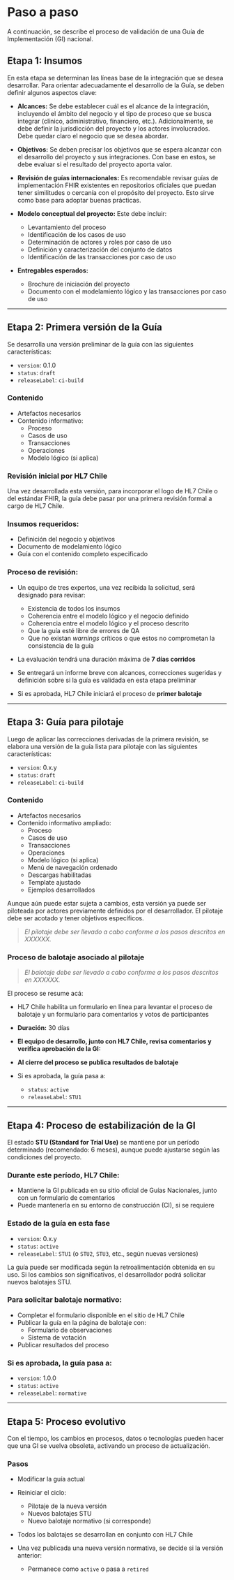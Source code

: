 # Paso a paso

A continuación, se describe el proceso de validación de una Guía de Implementación (GI) nacional.

## Etapa 1: Insumos

En esta etapa se determinan las líneas base de la integración que se desea desarrollar. Para orientar adecuadamente el desarrollo de la Guía, se deben definir algunos aspectos clave:

- **Alcances:** Se debe establecer cuál es el alcance de la integración, incluyendo el ámbito del negocio y el tipo de proceso que se busca integrar (clínico, administrativo, financiero, etc.). Adicionalmente, se debe definir la jurisdicción del proyecto y los actores involucrados. Debe quedar claro el negocio que se desea abordar.

- **Objetivos:** Se deben precisar los objetivos que se espera alcanzar con el desarrollo del proyecto y sus integraciones. Con base en estos, se debe evaluar si el resultado del proyecto aporta valor.

- **Revisión de guías internacionales:** Es recomendable revisar guías de implementación FHIR existentes en repositorios oficiales que puedan tener similitudes o cercanía con el propósito del proyecto. Esto sirve como base para adoptar buenas prácticas.

- **Modelo conceptual del proyecto:** Este debe incluir:
  - Levantamiento del proceso
  - Identificación de los casos de uso
  - Determinación de actores y roles por caso de uso
  - Definición y caracterización del conjunto de datos
  - Identificación de las transacciones por caso de uso

- **Entregables esperados:**
  - Brochure de iniciación del proyecto
  - Documento con el modelamiento lógico y las transacciones por caso de uso

---

## Etapa 2: Primera versión de la Guía

Se desarrolla una versión preliminar de la guía con las siguientes características:

- `version`: 0.1.0  
- `status`: `draft`  
- `releaseLabel`: `ci-build`  

### Contenido

- Artefactos necesarios
- Contenido informativo:
  - Proceso
  - Casos de uso
  - Transacciones
  - Operaciones
  - Modelo lógico (si aplica)

### Revisión inicial por HL7 Chile

Una vez desarrollada esta versión, para incorporar el logo de HL7 Chile o del estándar FHIR, la guía debe pasar por una primera revisión formal a cargo de HL7 Chile.

### Insumos requeridos:

- Definición del negocio y objetivos
- Documento de modelamiento lógico
- Guía con el contenido completo especificado

### Proceso de revisión:

- Un equipo de tres expertos, una vez recibida la solicitud, será designado para revisar:
  - Existencia de todos los insumos
  - Coherencia entre el modelo lógico y el negocio definido
  - Coherencia entre el modelo lógico y el proceso descrito
  - Que la guía esté libre de errores de QA
  - Que no existan *warnings* críticos o que estos no comprometan la consistencia de la guía

- La evaluación tendrá una duración máxima de **7 días corridos**
- Se entregará un informe breve con alcances, correcciones sugeridas y definición sobre si la guía es validada en esta etapa preliminar
- Si es aprobada, HL7 Chile iniciará el proceso de **primer balotaje**

---

## Etapa 3: Guía para pilotaje

Luego de aplicar las correcciones derivadas de la primera revisión, se elabora una versión de la guía lista para pilotaje con las siguientes características:

- `version`: 0.x.y  
- `status`: `draft`  
- `releaseLabel`: `ci-build`  

### Contenido

- Artefactos necesarios
- Contenido informativo ampliado:
  - Proceso
  - Casos de uso
  - Transacciones
  - Operaciones
  - Modelo lógico (si aplica)
  - Menú de navegación ordenado
  - Descargas habilitadas
  - Template ajustado
  - Ejemplos desarrollados

Aunque aún puede estar sujeta a cambios, esta versión ya puede ser piloteada por actores previamente definidos por el desarrollador. El pilotaje debe ser acotado y tener objetivos específicos.

> *El pilotaje debe ser llevado a cabo conforme a los pasos descritos en XXXXXX.*

### Proceso de balotaje asociado al pilotaje
> *El balotaje debe ser llevado a cabo conforme a los pasos descritos en XXXXXX.*

El proceso se resume acá:

- HL7 Chile habilita un formulario en línea para levantar el proceso de balotaje y un formulario para comentarios y votos de participantes

- **Duración:** 30 días

- **El equipo de desarrollo, junto con HL7 Chile, revisa comentarios y verifica aprobación de la GI:**
 

- **Al cierre del proceso se publica resultados de balotaje**
- Si es aprobada, la guía pasa a:
  - `status`: `active`  
  - `releaseLabel`: `STU1`

---

## Etapa 4: Proceso de estabilización de la GI

El estado **STU (Standard for Trial Use)** se mantiene por un período determinado (recomendado: 6 meses), aunque puede ajustarse según las condiciones del proyecto.

### Durante este período, HL7 Chile:

- Mantiene la GI publicada en su sitio oficial de Guías Nacionales, junto con un formulario de comentarios
- Puede mantenerla en su entorno de construcción (CI), si se requiere

### Estado de la guía en esta fase

- `version`: 0.x.y  
- `status`: `active`  
- `releaseLabel`: `STU1` (o `STU2`, `STU3`, etc., según nuevas versiones)

La guía puede ser modificada según la retroalimentación obtenida en su uso. Si los cambios son significativos, el desarrollador podrá solicitar nuevos balotajes STU.

### Para solicitar balotaje normativo:

- Completar el formulario disponible en el sitio de HL7 Chile
- Publicar la guía en la página de balotaje con:
  - Formulario de observaciones
  - Sistema de votación
- Publicar resultados del proceso

### Si es aprobada, la guía pasa a:

- `version`: 1.0.0  
- `status`: `active`  
- `releaseLabel`: `normative`

---

## Etapa 5: Proceso evolutivo

Con el tiempo, los cambios en procesos, datos o tecnologías pueden hacer que una GI se vuelva obsoleta, activando un proceso de actualización.

### Pasos

- Modificar la guía actual
- Reiniciar el ciclo:
  - Pilotaje de la nueva versión
  - Nuevos balotajes STU
  - Nuevo balotaje normativo (si corresponde)

- Todos los balotajes se desarrollan en conjunto con HL7 Chile

- Una vez publicada una nueva versión normativa, se decide si la versión anterior:
  - Permanece como `active`  o pasa a `retired`
